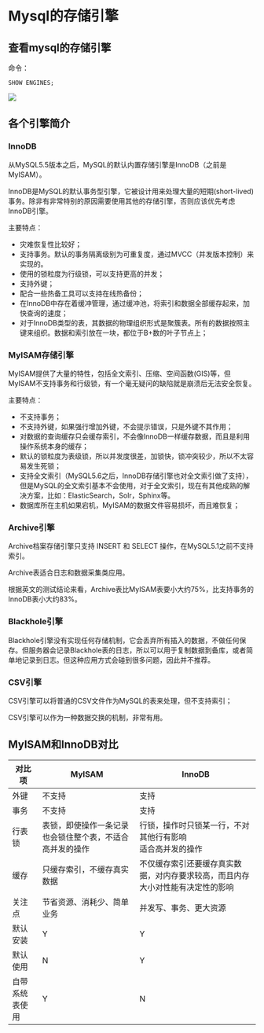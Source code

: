 # Mysql的存储引擎

## 查看mysql的存储引擎

命令：

```shell
SHOW ENGINES;
```

![](https://zsy0216.github.io//image/notes/20191210205002.png)

## 各个引擎简介

### InnoDB

从MySQL5.5版本之后，MySQL的默认内置存储引擎是InnoDB（之前是MyISAM）。

InnoDB是MySQL的默认事务型引擎，它被设计用来处理大量的短期(short-lived)事务。除非有非常特别的原因需要使用其他的存储引擎，否则应该优先考虑InnoDB引擎。

主要特点：

- 灾难恢复性比较好；
- 支持事务。默认的事务隔离级别为可重复度，通过MVCC（并发版本控制）来实现的。
- 使用的锁粒度为行级锁，可以支持更高的并发；
- 支持外键；
- 配合一些热备工具可以支持在线热备份；
- 在InnoDB中存在着缓冲管理，通过缓冲池，将索引和数据全部缓存起来，加快查询的速度；
- 对于InnoDB类型的表，其数据的物理组织形式是聚簇表。所有的数据按照主键来组织。数据和索引放在一块，都位于B+数的叶子节点上；

### MyISAM存储引擎

MyISAM提供了大量的特性，包括全文索引、压缩、空间函数(GIS)等，但MyISAM不支持事务和行级锁，有一个毫无疑问的缺陷就是崩溃后无法安全恢复。

主要特点：

- 不支持事务；
- 不支持外键，如果强行增加外键，不会提示错误，只是外键不其作用；
- 对数据的查询缓存只会缓存索引，不会像InnoDB一样缓存数据，而且是利用操作系统本身的缓存；
- 默认的锁粒度为表级锁，所以并发度很差，加锁快，锁冲突较少，所以不太容易发生死锁；
- 支持全文索引（MySQL5.6之后，InnoDB存储引擎也对全文索引做了支持），但是MySQL的全文索引基本不会使用，对于全文索引，现在有其他成熟的解决方案，比如：ElasticSearch，Solr，Sphinx等。
- 数据库所在主机如果宕机，MyISAM的数据文件容易损坏，而且难恢复；

### Archive引擎

Archive档案存储引擎只支持 INSERT 和 SELECT 操作，在MySQL5.1之前不支持索引。

Archive表适合日志和数据采集类应用。

根据英文的测试结论来看，Archive表比MyISAM表要小大约75%，比支持事务的InnoDB表小大约83%。

### Blackhole引擎

Blackhole引擎没有实现任何存储机制，它会丢弃所有插入的数据，不做任何保存。但服务器会记录Blackhole表的日志，所以可以用于复制数据到备库，或者简单地记录到日志。但这种应用方式会碰到很多问题，因此并不推荐。

### CSV引擎

CSV引擎可以将普通的CSV文件作为MySQL的表来处理，但不支持索引；

CSV引擎可以作为一种数据交换的机制，非常有用。

## MyISAM和InnoDB对比

| 对比项         | MyISAM                                                   | InnoDB                                                       |
| -------------- | -------------------------------------------------------- | ------------------------------------------------------------ |
| 外键           | 不支持                                                   | 支持                                                         |
| 事务           | 不支持                                                   | 支持                                                         |
| 行表锁         | 表锁，即使操作一条记录也会锁住整个表，不适合高并发的操作 | 行锁，操作时只锁某一行，不对其他行有影响<br />适合高并发的操作 |
| 缓存           | 只缓存索引，不缓存真实数据                               | 不仅缓存索引还要缓存真实数据，对内存要求较高，而且内存大小对性能有决定性的影响 |
| 关注点         | 节省资源、消耗少、简单业务                               | 并发写、事务、更大资源                                       |
| 默认安装       | Y                                                        | Y                                                            |
| 默认使用       | N                                                        | Y                                                            |
| 自带系统表使用 | Y                                                        | N                                                            |

